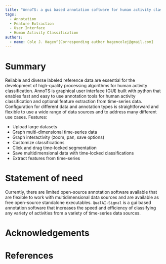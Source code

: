 ```yaml
---
title: "AnnoTS: a gui based annotation software for human activity classification from multi-dimensional time-series data"
tags:
  - Annotation
  - Feature Extraction
  - User Interface
  - Human Activity Classification
authors:
  - name: Cole J. Hagen^[Corresponding author hagencolej@gmail.com]
---
```


# Summary
Reliable and diverse labeled reference data are essential for the development of high-quality processing algorithms for human activity classification. AnnoTS is graphical user interface (GUI) built with python that enables fast and easy to use annotation tools for human activity classification and optional feature extraction from time-series data. Configuration for different data and annotation types is straightforward and flexible to use a wide range of data sources and to address many different use cases. 
Features:
-	Upload large datasets
-	Graph multi-dimensional time-series data
-	Graph interactivity (zoom, pan, save options)
-	Customize classifications
-	Click and drag time-locked segmentation
-	Save multidimensional data with time-locked classifications
-	Extract features from time-series

# Statement of need
Currently, there are limited open-source annotation software available that are flexible to work with multidimensional data sources and are available as free open-source standalone executables. `QualAI-Signal` is a gui based annotation software that increases the speed and efficiency of classifying any variety of activities from a variety of time-series data sources. 

# Acknowledgements

# References
